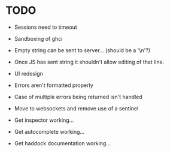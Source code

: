 # TODO

 * Sessions need to timeout
 * Sandboxing of ghci
 * Empty string can be sent to server... (should be a '\n'?)
 * Once JS has sent string it shouldn't allow editing of that line.

 * UI redesign
 * Errors aren't formatted properly
 * Case of multiple errors being returned isn't handled
 * Move to websockets and remove use of a sentinel
 * Get inspector working...
 * Get autocomplete working...
 * Get haddock documentation working...

